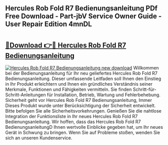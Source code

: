 ## Hercules Rob Fold R7 Bedienungsanleitung PDf Free Download - Part-jbV Service Owner Guide - User Repair Edition 4mnDL

# <h2><a href="http://df2ln5.blite.top/?on=Hercules+Rob+Fold+R7+Bedienungsanleitung">🔗Download 👉🔴 Hercules Rob Fold R7 Bedienungsanleitung</a></h2>

[![Hercules Rob Fold R7 Bedienungsanleitung new download](https://i.imgur.com/lujVjoI.png)](http://df2ln5.blite.top/?on=Hercules+Rob+Fold+R7+Bedienungsanleitung)
Willkommen bei der Bedienungsanleitung für Ihr neu geliefertes Hercules Rob Fold R7 Bedienungsanleitung. Dieser umfassende Leitfaden soll Ihnen den Einstieg in Ihr Produkt erleichtern und Ihnen ein gründliches Verständnis seiner Merkmale, Funktionen und Fähigkeiten vermitteln. Sie finden Schritt-für-Schritt-Anleitungen für Installation, Betrieb, Wartung und Fehlerbehebung. Sicherheit geht vor Hercules Rob Fold R7 Bedienungsanleitung, Immer Dieses Produkt wurde unter Berücksichtigung der Sicherheit entwickelt. Bitte befolgen Sie alle Sicherheitsvorkehrungen. Genießen Sie die nahtlose Integration der Funktionsliste in Ihr neues Hercules Rob Fold R7 Bedienungsanleitung. Wir hoffen, dass das Hercules Rob Fold R7 BedienungsanleitungD Ihnen wertvolle Einblicke gegeben hat, um Ihr neues Gerät in Schwung zu bringen. Wenn Sie auf Probleme stoßen, wenden Sie sich an unseren Kundenservice.

